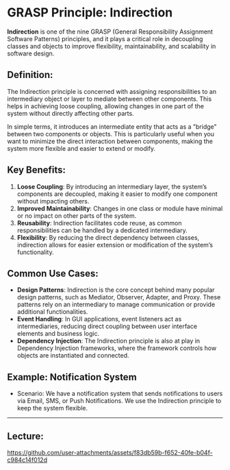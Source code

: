 # GRASP Principle: Indirection

**Indirection** is one of the nine GRASP (General Responsibility Assignment Software Patterns) principles, and it plays a critical role in decoupling classes and objects to improve flexibility, maintainability, and scalability in software design.

## Definition:
The Indirection principle is concerned with assigning responsibilities to an intermediary object or layer to mediate between other components. This helps in achieving loose coupling, allowing changes in one part of the system without directly affecting other parts.

In simple terms, it introduces an intermediate entity that acts as a "bridge" between two components or objects. This is particularly useful when you want to minimize the direct interaction between components, making the system more flexible and easier to extend or modify.

## Key Benefits:
1. **Loose Coupling**: By introducing an intermediary layer, the system’s components are decoupled, making it easier to modify one component without impacting others.
2. **Improved Maintainability**: Changes in one class or module have minimal or no impact on other parts of the system.
3. **Reusability**: Indirection facilitates code reuse, as common responsibilities can be handled by a dedicated intermediary.
4. **Flexibility**: By reducing the direct dependency between classes, indirection allows for easier extension or modification of the system’s functionality.

## Common Use Cases:
- **Design Patterns**: Indirection is the core concept behind many popular design patterns, such as Mediator, Observer, Adapter, and Proxy. These patterns rely on an intermediary to manage communication or provide additional functionalities.
- **Event Handling**: In GUI applications, event listeners act as intermediaries, reducing direct coupling between user interface elements and business logic.
- **Dependency Injection**: The Indirection principle is also at play in Dependency Injection frameworks, where the framework controls how objects are instantiated and connected.
## Example: Notification System
- Scenario:
We have a notification system that sends notifications to users via Email, SMS, or Push Notifications. We use the Indirection principle to keep the system flexible.
---
## Lecture:
https://github.com/user-attachments/assets/f83db59b-f652-40fe-b04f-c984c14f012d
